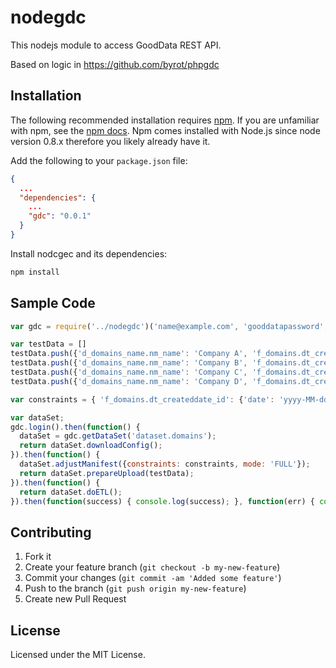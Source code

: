 # nodegdc

This nodejs module to access GoodData REST API.

Based on logic in https://github.com/byrot/phpgdc


## Installation

The following recommended installation requires [npm](https://npmjs.org/). If you are unfamiliar with npm, see the [npm docs](https://npmjs.org/doc/). Npm comes installed with Node.js since node version 0.8.x therefore you likely already have it.

Add the following to your `package.json` file:

```json
{
  ...
  "dependencies": {
    ...
    "gdc": "0.0.1"
  }
}
```

Install nodcgec and its dependencies:

```bash
npm install
```

## Sample Code
```javascript
var gdc = require('../nodegdc')('name@example.com', 'gooddatapassword', 'project-code', true)

var testData = []
testData.push({'d_domains_name.nm_name': 'Company A', 'f_domains.dt_createddate_id': '2014-01-20', 'f_domains.nm_domain_url': 'company-a.com'});
testData.push({'d_domains_name.nm_name': 'Company B', 'f_domains.dt_createddate_id': '2014-01-21', 'f_domains.nm_domain_url': 'company-b.com'});
testData.push({'d_domains_name.nm_name': 'Company C', 'f_domains.dt_createddate_id': '2014-01-22', 'f_domains.nm_domain_url': 'company-c.com'});
testData.push({'d_domains_name.nm_name': 'Company D', 'f_domains.dt_createddate_id': '2014-01-23', 'f_domains.nm_domain_url': 'company-d.com'});

var constraints = { 'f_domains.dt_createddate_id': {'date': 'yyyy-MM-dd'}};

var dataSet;
gdc.login().then(function() {
  dataSet = gdc.getDataSet('dataset.domains');
  return dataSet.downloadConfig();
}).then(function() {
  dataSet.adjustManifest({constraints: constraints, mode: 'FULL'});
  return dataSet.prepareUpload(testData);
}).then(function() {
  return dataSet.doETL();
}).then(function(success) { console.log(success); }, function(err) { console.log(err);});
```

## Contributing

1. Fork it
2. Create your feature branch (`git checkout -b my-new-feature`)
3. Commit your changes (`git commit -am 'Added some feature'`)
4. Push to the branch (`git push origin my-new-feature`)
5. Create new Pull Request

## License

Licensed under the MIT License.

